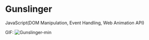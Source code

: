 # Gunslinger
JavaScript(DOM Manipulation, Event Handling, Web Animation API)

GIF:
![Gunslinger-min](https://user-images.githubusercontent.com/92850417/230285842-235cd12c-fb7e-4c80-bec1-950e873404d2.gif)
